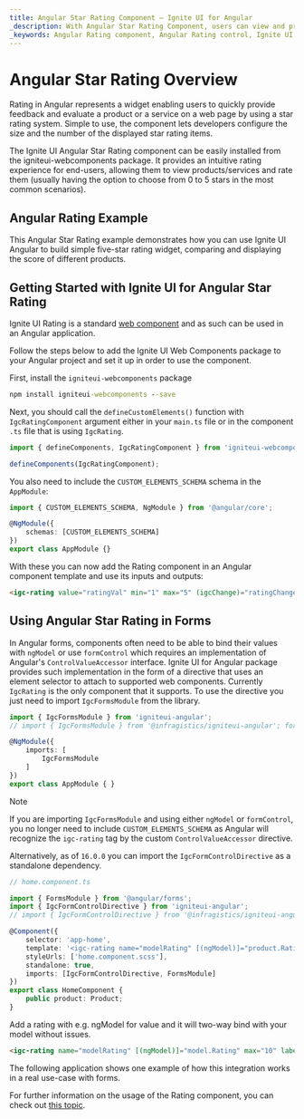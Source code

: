 ```yaml
---
title: Angular Star Rating Component – Ignite UI for Angular
_description: With Angular Star Rating Component, users can view and provide feedback quickly. You can use the rating component in any angular app and angular forms. Try it Now
_keywords: Angular Rating component, Angular Rating control, Ignite UI for Angular, UI controls, Angular widgets, web widgets, UI widgets, Angular, Native Angular Components Suite, Angular UI Components, Native Angular Components Library
---
```

# Angular Star Rating Overview

Rating in Angular represents a widget enabling users to quickly provide feedback and evaluate a product or a service on a web page by using a star rating system. Simple to use, the component lets developers configure the size and the number of the displayed star rating items.

The Ignite UI Angular Star Rating component can be easily installed from the igniteui-webcomponents package. It provides an intuitive rating experience for end-users, allowing them to view products/services and rate them (usually having the option to choose from 0 to 5 stars in the most common scenarios).


## Angular Rating Example

This Angular Star Rating example demonstrates how you can use Ignite UI Angular to build simple five-star rating widget, comparing and displaying the score of different products.

<code-view style="height: 550px"
           data-demos-base-url="{environment:demosBaseUrl}"
           iframe-src="{environment:demosBaseUrl}/grid/grid-with-rating/" alt="Angular Rating Example">
</code-view>


<div class="divider--half"></div>


## Getting Started with Ignite UI for Angular Star Rating

Ignite UI Rating is a standard [web component](https://developer.mozilla.org/en-US/docs/Web/Web_Components) and as such can be used in an Angular application.

Follow the steps below to add the Ignite UI Web Components package to your Angular project and set it up in order to use the component.

First, install the `igniteui-webcomponents` package

```cmd
npm install igniteui-webcomponents --save
```

Next, you should call the `defineCustomElements()` function with `IgcRatingComponent` argument either in your `main.ts` file or in the component `.ts` file that is using `IgcRating`.

```typescript
import { defineComponents, IgcRatingComponent } from 'igniteui-webcomponents';

defineComponents(IgcRatingComponent);
```

You also need to include the `CUSTOM_ELEMENTS_SCHEMA` schema in the `AppModule`:

```typescript
import { CUSTOM_ELEMENTS_SCHEMA, NgModule } from '@angular/core';

@NgModule({
    schemas: [CUSTOM_ELEMENTS_SCHEMA]
})
export class AppModule {}
```

With these you can now add the Rating component in an Angular component template and use its inputs and outputs:

```html
<igc-rating value="ratingVal" min="1" max="5" (igcChange)="ratingChanged($event);"></igc-rating>
```

## Using Angular Star Rating in Forms

In Angular forms, components often need to be able to bind their values with `ngModel` or use `formControl` which requires an implementation of Angular's `ControlValueAccessor` interface. Ignite UI for Angular package provides such implementation in the form of a directive that uses an element selector to attach to supported web components. Currently `IgcRating` is the only component that it supports. To use the directive you just need to import `IgcFormsModule` from the library.

```typescript
import { IgcFormsModule } from 'igniteui-angular';
// import { IgcFormsModule } from '@infragistics/igniteui-angular'; for licensed package

@NgModule({
    imports: [
        IgcFormsModule
    ]
})
export class AppModule { }
```

>[!NOTE]
>If you are importing `IgcFormsModule` and using either `ngModel` or `formControl`, you no longer need to include `CUSTOM_ELEMENTS_SCHEMA` as Angular will recognize the `igc-rating` tag by the custom `ControlValueAccessor` directive.

Alternatively, as of `16.0.0` you can import the `IgcFormControlDirective` as a standalone dependency.

```typescript
// home.component.ts

import { FormsModule } from '@angular/forms';
import { IgcFormControlDirective } from 'igniteui-angular';
// import { IgcFormControlDirective } from '@infragistics/igniteui-angular'; for licensed package

@Component({
    selector: 'app-home',
    template: '<igc-rating name="modelRating" [(ngModel)]="product.Rating" max="10" label="Model Rating"></igc-rating>',
    styleUrls: ['home.component.scss'],
    standalone: true,
    imports: [IgcFormControlDirective, FormsModule]
})
export class HomeComponent {
    public product: Product;
}
```

Add a rating with e.g. ngModel for value and it will two-way bind with your model without issues.

```html
<igc-rating name="modelRating" [(ngModel)]="model.Rating" max="10" label="Model Rating"></igc-rating>
```

The following application shows one example of how this integration works in a real use-case with forms.

<code-view style="height: 550px"
           data-demos-base-url="{environment:demosBaseUrl}"
           iframe-src="{environment:demosBaseUrl}/data-entries/rating-form/" alt="Angular Rating Example">
</code-view>

For further information on the usage of the Rating component, you can check out [this topic]({environment:infragisticsBaseUrl}/products/ignite-ui-web-components/web-components/components/inputs/rating.html).

